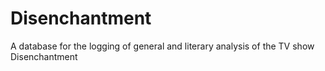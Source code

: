 # Disenchantment
A database for the logging of general and literary analysis of the TV show Disenchantment
